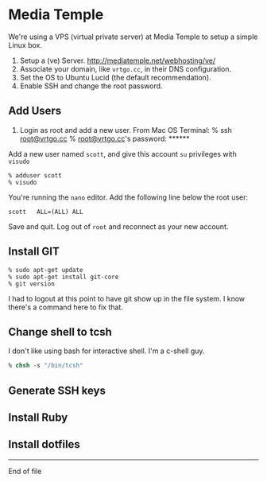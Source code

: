 # Media Temple

We're using a VPS (virtual private server) at Media Temple to setup a simple Linux box.

1. Setup a (ve) Server. http://mediatemple.net/webhosting/ve/
2. Associate your domain, like `vrtgo.cc`, in their DNS configuration.
3. Set the OS to Ubuntu Lucid (the default recommendation).
4. Enable SSH and change the root password.


## Add Users
1. Login as root and add a new user. From Mac OS Terminal:
	% ssh root@vrtgo.cc
	% root@vrtgo.cc's password: ******

Add a new user named `scott`, and give this account `su` privileges with `visudo`

```
% adduser scott
% visudo
```

You're running the `nano` editor. Add the following line below the root user:

```
scott	ALL=(ALL) ALL
```

Save and quit. Log out of `root` and reconnect as your new account.

## Install GIT

```
% sudo apt-get update
% sudo apt-get install git-core
% git version
```
I had to logout at this point to have git show up in the file system. I know there's a command here to fix that. 

## Change shell to tcsh
I don't like using bash for interactive shell. I'm a c-shell guy.

```csh
% chsh -s "/bin/tcsh"
```

## Generate SSH keys
## Install Ruby
## Install dotfiles


***

End of file


